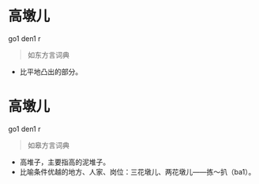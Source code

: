 # 高墩儿
go1 den1 r
> 如东方言词典
- 比平地凸出的部分。

# 高墩儿
go1 den1 r
> 如皋方言词典
- 高堆子，主要指高的泥堆子。
- 比喻条件优越的地方、人家、岗位：三花墩儿、两花墩儿——拣～扒（ba1）。

